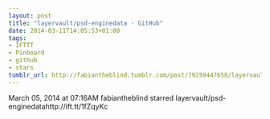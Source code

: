 ```yaml
---
layout: post
title: "layervault/psd-enginedata · GitHub"
date: 2014-03-11T14:05:53+01:00
tags:
- IFTTT
- Pinboard
- github
- stars
tumblr_url: http://fabiantheblind.tumblr.com/post/79259447658/layervault-psd-enginedata-github
---
```

March 05, 2014 at 07:16AM
fabiantheblind starred layervault/psd-enginedatahttp://ift.tt/1fZqyKc
